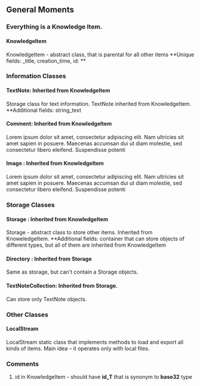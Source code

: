 ## General Moments

### Everything is a Knowledge Item. 
#### KnowledgeItem 
KnowledgeItem - abstract class, that is parental for all other items
**Unique fields: _title, creation_time,  id: **


### Information Classes 

#### TextNote: Inherited from KnowledgeItem
Storage class for text information. TextNote inherited from KnowledgeItem. 
**Additional fields: string_text

#### Comment: Inherited from KnowledgeItem
Lorem ipsum dolor sit amet, consectetur adipiscing elit. Nam ultricies sit amet sapien in posuere. Maecenas accumsan dui ut diam molestie, sed consectetur libero eleifend. Suspendisse potenti

#### Image : Inherited from KnowledgeItem
Lorem ipsum dolor sit amet, consectetur adipiscing elit. Nam ultricies sit amet sapien in posuere. Maecenas accumsan dui ut diam molestie, sed consectetur libero eleifend. Suspendisse potenti


### Storage Classes
#### Storage : Inherited from KnowledgeItem
Storage - abstract class to store other items. Inherited from KnoweledgeItem. 
**Additional fields: container that can store objects of different types, but all of them are inherited from KnowledgeItem 

#### Directory : Inherited from Storage
Same as storage, but can't contain a Storage objects.

#### TextNoteCollection: Inherited from Storage.
Can store only TextNote objects.


### Other Classes 
#### LocalStream
LocalStream static class that implements methods to load and export all kinds of items. Main idea – it operates only with local files.


### Comments
1) id in KnowledgeItem - should have   **id_T**  that is synonym to **base32**  type
